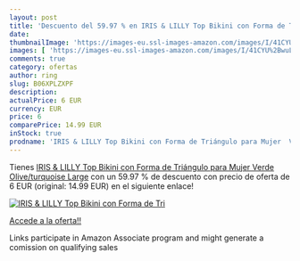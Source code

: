 ```yaml
---
layout: post
title: 'Descuento del 59.97 % en IRIS & LILLY Top Bikini con Forma de Tri'
date: 
thumbnailImage: 'https://images-eu.ssl-images-amazon.com/images/I/41CYU%2BwuL7L._SL200_.jpg'
images: [ 'https://images-eu.ssl-images-amazon.com/images/I/41CYU%2BwuL7L._SL200_.jpg' ]
comments: true
category: ofertas
author: ring
slug: B06XPLZXPF
description:
actualPrice: 6 EUR
currency: EUR
price: 6
comparePrice: 14.99 EUR
inStock: true
prodname: 'IRIS & LILLY Top Bikini con Forma de Triángulo para Mujer  Verde  Olive/turquoise   Large'
---
```


Tienes [IRIS & LILLY Top Bikini con Forma de Triángulo para Mujer  Verde  Olive/turquoise   Large](https://www.amazon.es/dp/B06XPLZXPF/?tag=tolees-21) con un 59.97 % de descuento con precio de oferta de 6 EUR (original: 14.99 EUR) en el siguiente enlace!

[![IRIS & LILLY Top Bikini con Forma de Tri](https://images-eu.ssl-images-amazon.com/images/I/41CYU%2BwuL7L._SL200_.jpg)](https://www.amazon.es/dp/B06XPLZXPF/?tag=tolees-21)

[Accede a la oferta!!](https://www.amazon.es/dp/B06XPLZXPF/?tag=tolees-21)

Links participate in Amazon Associate program and might generate a comission on qualifying sales


